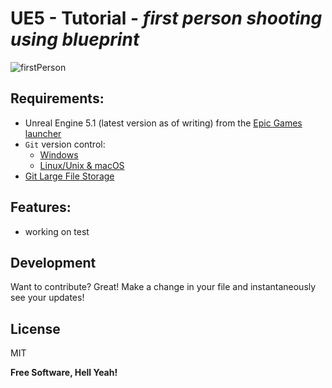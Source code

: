 # UE5 - Tutorial -   _first person shooting using blueprint_ 

![firstPerson](https://user-images.githubusercontent.com/121831113/210396357-7e2ca242-7353-40e5-b56c-a89de937f9c2.png)


## **Requirements:**
- Unreal Engine 5.1 (latest version as of writing) from the [Epic Games launcher](https://www.unrealengine.com/en-US/download)
- `Git` version control:
  - [Windows](https://gitforwindows.org/)
  - [Linux/Unix & macOS](https://git-scm.com/downloads)
- [Git Large File Storage](https://git-lfs.github.com/)

## **Features:**

- working on test

## Development

Want to contribute? Great!
Make a change in your file and instantaneously see your updates!

## License

MIT

**Free Software, Hell Yeah!**
